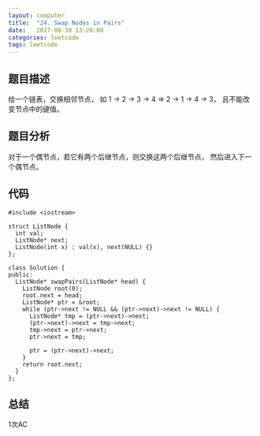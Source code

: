 ```yaml
---
layout:	computer
title:	"24. Swap Nodes in Pairs"
date:	2017-08-30 13:26:00
categories: leetcode
tags: leetcode
---
```


## 题目描述
给一个链表，交换相邻节点， 如 1 -> 2 -> 3 -> 4  =>  2 -> 1 -> 4 -> 3，
且不能改变节点中的键值。

## 题目分析
对于一个偶节点，若它有两个后继节点，则交换这两个后继节点，
然后进入下一个偶节点。

## 代码
```
#include <iostream>

struct ListNode {
  int val;
  ListNode* next;
  ListNode(int x) : val(x), next(NULL) {}
};

class Solution {
public:
  ListNode* swapPairs(ListNode* head) {
    ListNode root(0);
    root.next = head;
    ListNode* ptr = &root;
    while (ptr->next != NULL && (ptr->next)->next != NULL) {
      ListNode* tmp = (ptr->next)->next;
      (ptr->next)->next = tmp->next;
      tmp->next = ptr->next;
      ptr->next = tmp;

      ptr = (ptr->next)->next;
    }
    return root.next;
  }
};
```

## 总结
1次AC

